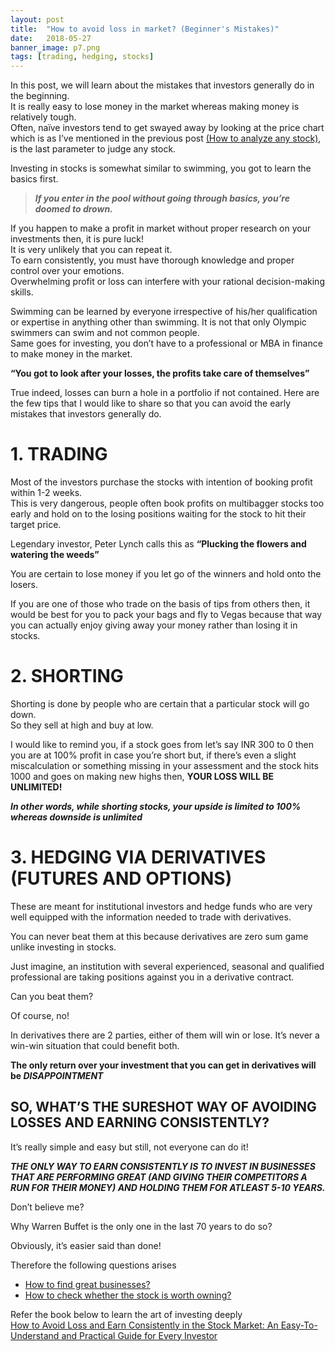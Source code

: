 ```yaml
---
layout: post
title:  "How to avoid loss in market? (Beginner's Mistakes)"
date:   2018-05-27
banner_image: p7.png
tags: [trading, hedging, stocks]
---
```


In this post, we will learn about the mistakes that investors generally do in the beginning.<br/>
It is really easy to lose money in the market whereas making money is relatively tough.<br/>
Often, naïve investors tend to get swayed away by looking at the price chart which is as I’ve mentioned in the previous post [(How to analyze any stock)](https://investingknights.com/2018/03/28/how-to-analyze-stock/), is the last parameter to judge any stock.

Investing in stocks is somewhat similar to swimming, you got to learn the basics first. 

> **_If you enter in the pool without going through basics, you’re doomed to drown._**

<!--more-->
If you happen to make a profit in market without proper research on your investments then, it is pure luck!<br/> 
It is very unlikely that you can repeat it.<br/>
To earn consistently, you must have thorough knowledge and proper control over your emotions.<br/>
Overwhelming profit or loss can interfere with your rational decision-making skills.

Swimming can be learned by everyone irrespective of his/her qualification or expertise in anything other than swimming. It is not that only Olympic swimmers can swim and not common people.<br/>
Same goes for investing, you don’t have to a professional or MBA in finance to make money in the market. 

**“You got to look after your losses, the profits take care of themselves”**

True indeed, losses can burn a hole in a portfolio if not contained. Here are the few tips that I would like to share so that you can avoid the early mistakes that investors generally do.

# 1. TRADING
Most of the investors purchase the stocks with intention of booking profit within 1-2 weeks.<br/> 
This is very dangerous, people often book profits on multibagger stocks too early and hold on to the losing positions waiting for the stock to hit their target price.

Legendary investor, Peter Lynch calls this as **“Plucking the flowers and watering the weeds”**

You are certain to lose money if you let go of the winners and hold onto the losers.

If you are one of those who trade on the basis of tips from others then, it would be best for you to pack your bags and fly to Vegas because that way you can actually enjoy giving away your money rather than losing it in stocks.

# 2. SHORTING
Shorting is done by people who are certain that a particular stock will go down.<br/>
So they sell at high and buy at low.

I would like to remind you, if a stock goes from let’s say INR 300 to 0 then you are at 100% profit in case you’re short but, if there’s even a slight miscalculation or something missing in your assessment and the stock hits 1000 and goes on making new highs then, **YOUR LOSS WILL BE UNLIMITED!**

**_In other words, while shorting stocks, your upside is limited to 100% whereas downside is unlimited_**

# 3. HEDGING VIA DERIVATIVES (FUTURES AND OPTIONS)
These are meant for institutional investors and hedge funds who are very well equipped with the information needed to trade with derivatives.

You can never beat them at this because derivatives are zero sum game unlike investing in stocks.

Just imagine, an institution with several experienced, seasonal and qualified professional are taking positions against you in a derivative contract.

Can you beat them?

Of course, no!

In derivatives there are 2 parties, either of them will win or lose. It’s never a win-win situation that could benefit both.

**The only return over your investment that you can get in derivatives will be _DISAPPOINTMENT_**

## SO, WHAT’S THE SURESHOT WAY OF AVOIDING LOSSES AND EARNING CONSISTENTLY?
It’s really simple and easy but still, not everyone can do it!

**_THE ONLY WAY TO EARN CONSISTENTLY IS TO INVEST IN BUSINESSES THAT ARE PERFORMING GREAT (AND GIVING THEIR COMPETITORS A RUN FOR THEIR MONEY) AND HOLDING THEM FOR ATLEAST 5-10 YEARS._**

Don’t believe me?

Why Warren Buffet is the only one in the last 70 years to do so?

Obviously, it’s easier said than done!

Therefore the following questions arises
- [How to find great businesses?](https://investingknights.com/2018/03/15/who-is-winning-this-war/)
- [How to check whether the stock is worth owning?](https://investingknights.com/2018/03/28/how-to-analyze-stock/)

Refer the book below to learn the art of investing deeply<br/>
<a target="_blank" href="https://www.amazon.in/gp/product/1482850885/ref=as_li_tl?ie=UTF8&camp=3638&creative=24630&creativeASIN=1482850885&linkCode=as2&tag=viveksb007-21&linkId=f2d9e434046897e6476d5440280f55c0">How to Avoid Loss and Earn Consistently in the Stock Market: An Easy-To-Understand and Practical Guide for Every Investor</a><img src="//ir-in.amazon-adsystem.com/e/ir?t=viveksb007-21&l=am2&o=31&a=1482850885" width="1" height="1" border="0" alt="" style="border:none !important; margin:0px !important;" />